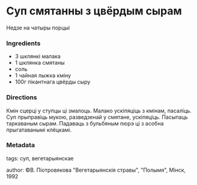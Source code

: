 # Суп смятанны з цвёрдым сырам

Недзе на чатыры порцыі

### Ingredients

 * 3 шклянкі малака
 * 1 шклянка смятаны
 * соль
 * 1 чайная лыжка кміну
 * 100г пікантнага цвёрды сыру

### Directions

Кмін сцерці у ступцы ці змалоць. Малако ускіпяціць з кмінам, пасаліць. Суп прыправіць мукою, разведзенай у смятане, ускіпяціць. Пасыпаць таркаваным сырам. Падаваць з бульбяным пюрэ ці з асобна прыгатаванымі клёцкамі.

### Metadata

tags: суп, вегетарыянскае

author: ©В. Піотровякова "Вегетарыянскія стравы", "Полымя", Мінск, 1992
